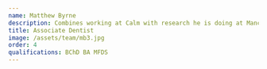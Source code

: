 ```yaml
---
name: Matthew Byrne
description: Combines working at Calm with research he is doing at Manchester University looking at how to measure quality in dental care.
title: Associate Dentist
image: /assets/team/mb3.jpg
order: 4
qualifications: BChD BA MFDS
---
```

